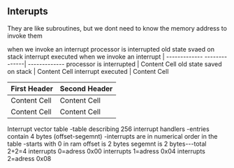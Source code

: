 ## Interupts

They are like subroutines, but we dont need to know the memory address to invoke them

when we invoke an interrupt
processor is interrupted
old state svaed on stack
interrupt executed
when we invoke an interrupt |
------------- --------------| -------------
processor is interrupted    | Content Cell
old state saved on stack    | Content Cell
interrupt executed          | Content Cell

First Header  | Second Header
------------- | -------------
Content Cell  | Content Cell
Content Cell  | Content Cell

Interrupt vector table 
-table describing 256 interrupt handlers
-entries contain 4 bytes (offset-segemnt)
-interrupts are in numerical order in the table
-starts with 0 in ram 
offset is 2 bytes
segemnt is 2 bytes---total 2+2=4
interrupts 0=adress 0x00
interrupts 1=adress 0x04
interrupts 2=adress 0x08

